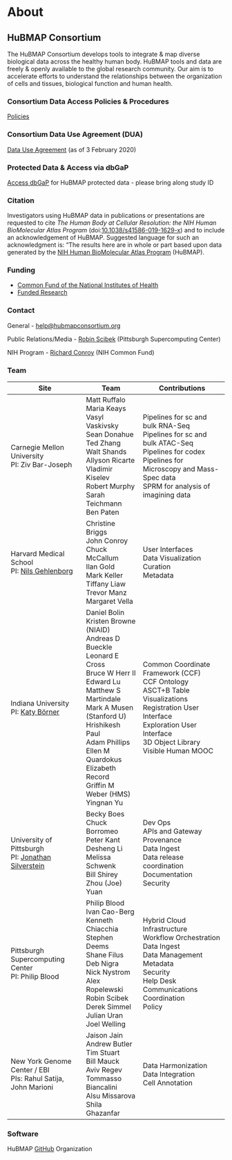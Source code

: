 # About

## HuBMAP Consortium
The HuBMAP Consortium develops tools to integrate & map diverse biological data across the healthy human body. HuBMAP tools and data are freely & openly available to the global research community. Our aim is to accelerate efforts to understand the relationships between the organization of cells and tissues, biological function and human health.

### Consortium Data Access Policies & Procedures
[Policies](https://hubmapconsortium.org/policies/)

### Consortium Data Use Agreement (DUA)
[Data Use Agreement](https://hubmapconsortium.org/wp-content/uploads/2020/06/DUA_FINAL_2020_02_03_for_Signature.pdf) (as of 3 February 2020)

### Protected Data & Access via dbGaP
[Access dbGaP](https://dbgap.ncbi.nlm.nih.gov/aa/wga.cgi?page=login) for HuBMAP protected data - please bring along study ID

### Citation
Investigators using HuBMAP data in publications or presentations are requested to cite _The Human Body at Cellular Resolution: the NIH Human BioMolecular Atlas Program_ (doi:[10.1038/s41586-019-1629-x](https://doi.org/10.1038/s41586-019-1629-x)) and to include an acknowledgement of HuBMAP. Suggested language for such an acknowledgment is: “The results here are in whole or part based upon data generated by the [NIH Human BioMolecular Atlas Program](https://hubmapconsortium.org) (HuBMAP).

### Funding
- [Common Fund of the National Institutes of Health](https://commonfund.nih.gov/HuBMAP)
- [Funded Research](https://commonfund.nih.gov/HuBMAP/fundedresearch)
 
### Contact
General - help@hubmapconsortium.org

Public Relations/Media - [Robin Scibek](mailto:flaus@psc.edu) (Pittsburgh Supercomputing Center)

NIH Program - [Richard Conroy](mailto:richard.conroy@nih.gov) (NIH Common Fund)

### Team

<table>
<thead>
  <tr>
    <th>Site</th>
    <th>Team</th>
    <th>Contributions</th>
  </tr>
</thead>
<tbody>
<tr>
  <td>
  Carnegie Mellon University<br>
  PI: Ziv Bar-Joseph<br>
  </td>
  <td>
  Matt Ruffalo<br>
  Maria Keays<br>
  Vasyl Vaskivsky<br> 
  Sean Donahue<br>
  Ted Zhang<br>
  Walt Shands<br>
  Allyson Ricarte<br>
  Vladimir Kiselev <br>
  Robert Murphy<br>
  Sarah Teichmann <br>
  Ben Paten<br>
  </td>
  <td>
  Pipelines for sc and bulk RNA-Seq<br>
  Pipelines for sc and bulk ATAC-Seq<br>
  Pipelines for codex<br>
  Pipelines for Microscopy and Mass-Spec data<br>
  SPRM for analysis of imagining data<br>
  </td>
</tr>
<tr>
  <td>
  Harvard Medical School<br>
  PI: <a href="http://gehlenborglab.org/team/members/nils-gehlenborg/">Nils Gehlenborg</a><br>
  </td>
  <td>
  Christine Briggs<br>
  John Conroy<br>
  Chuck McCallum<br>
  Ilan Gold<br>
  Mark Keller<br>
  Tiffany Liaw<br>
  Trevor Manz<br>
  Margaret Vella<br>
  </td>
  <td>
  User Interfaces<br>
  Data Visualization<br>
  Curation<br>
  Metadata<br>
  </td>
</tr>
<tr>
  <td>
  Indiana University<br>
  PI: <a href="http://cns.iu.edu">Katy Börner</a><br>
  </td>
  <td>
  Daniel Bolin<br>
  Kristen Browne (NIAID)<br>
  Andreas D Bueckle<br>
  Leonard E Cross<br>
  Bruce W Herr II<br>
  Edward Lu<br>
  Matthew S Martindale<br>
  Mark A Musen (Stanford U)<br>
  Hrishikesh Paul<br>
  Adam Phillips<br>
  Ellen M Quardokus<br>
  Elizabeth Record<br>
  Griffin M Weber (HMS)<br>
  Yingnan Yu<br>
  </td>
  <td>
  Common Coordinate Framework (CCF)<br>
  CCF Ontology<br>
  ASCT+B Table Visualizations<br>
  Registration User Interface<br>
  Exploration User Interface<br>
  3D Object Library<br>
  Visible Human MOOC<br>
  </td>
</tr>
<tr>
  <td>
  University of Pittsburgh<br>
  PI: <a href="https://rio.pitt.edu">Jonathan Silverstein<a><br>
  </td>
  <td>
  Becky Boes<br>
  Chuck Borromeo<br>
  Peter Kant<br>
  Desheng Li<br>
  Melissa Schwenk<br>
  Bill Shirey<br>
  Zhou (Joe) Yuan<br>
  </td>
  <td>
  Dev Ops<br>
  APIs and Gateway<br>
  Provenance<br>
  Data Ingest<br>
  Data release coordination<br>
  Documentation<br>
  Security<br>
  </td>
</tr>
<tr>
  <td>
  Pittsburgh Supercomputing Center<br>
  PI: Philip Blood<br>
  </td>
  <td>
  Philip Blood<br>
  Ivan Cao-Berg<br>
  Kenneth Chiacchia<br>
  Stephen Deems<br>
  Shane Filus<br>
  Deb Nigra<br>
  Nick Nystrom<br>
  Alex Ropelewski<br>
  Robin Scibek<br>
  Derek Simmel<br>
  Julian Uran<br>
  Joel Welling<br>
  </td>
  <td>
  Hybrid Cloud Infrastructure<br>
  Workflow Orchestration<br>
  Data Ingest<br>
  Data Management<br>
  Metadata<br>
  Security<br>
  Help Desk<br>
  Communications<br>
  Coordination<br>
  Policy<br>
  </td>
</tr>
<tr>
  <td>
  New York Genome Center / EBI<br>
  PIs: Rahul Satija, John Marioni<br>
  </td>
  <td>
  Jaison Jain<br>
  Andrew Butler<br>
  Tim Stuart<br>
  Bill Mauck<br>
  Aviv Regev<br>
  Tommasso Biancalini<br>
  Alsu Missarova<br>
  Shila Ghazanfar<br>
  </td>
  <td>
  Data Harmonization<br>
  Data Integration<br>
  Cell Annotation<br>
  </td>
</tr>
</tbody>
</table>


### Software
HuBMAP [GitHub](https://github.com/hubmapconsortium) Organization
